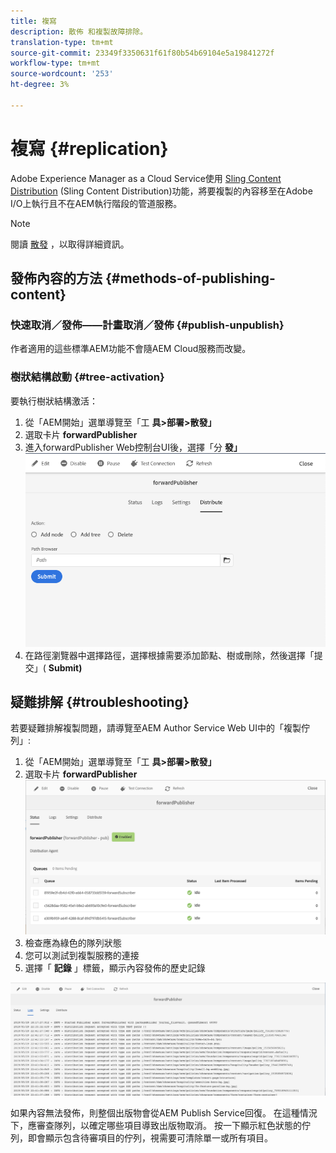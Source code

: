 ```yaml
---
title: 複寫
description: 散佈 和複製故障排除。
translation-type: tm+mt
source-git-commit: 23349f3350631f61f80b54b69104e5a19841272f
workflow-type: tm+mt
source-wordcount: '253'
ht-degree: 3%

---
```



# 複寫 {#replication}

Adobe Experience Manager as a Cloud Service使用 [Sling Content Distribution](https://sling.apache.org/documentation/bundles/content-distribution.html) (Sling Content Distribution)功能，將要複製的內容移至在Adobe I/O上執行且不在AEM執行階段的管道服務。

>[!NOTE]
>
>閱讀 [散發](/help/core-concepts/architecture.md#content-distribution) ，以取得詳細資訊。

## 發佈內容的方法 {#methods-of-publishing-content}

### 快速取消／發佈——計畫取消／發佈 {#publish-unpublish}

作者適用的這些標準AEM功能不會隨AEM Cloud服務而改變。

### 樹狀結構啟動 {#tree-activation}

要執行樹狀結構激活：

1. 從「AEM開始」選單導覽至「工 **具>部署>散發」**
2. 選取卡片 **forwardPublisher**
3. 進入forwardPublisher Web控制台UI後，選擇「分 **發」**
   ![散](assets/distribute.png "發")
4. 在路徑瀏覽器中選擇路徑，選擇根據需要添加節點、樹或刪除，然後選擇「提交」( **Submit)**

## 疑難排解 {#troubleshooting}

若要疑難排解複製問題，請導覽至AEM Author Service Web UI中的「複製佇列」:

1. 從「AEM開始」選單導覽至「工 **具>部署>散發」**
2. 選取卡片 **forwardPublisher**
   ![狀](assets/status.png "態")
3. 檢查應為綠色的隊列狀態
4. 您可以測試到複製服務的連接
5. 選擇「 **記錄** 」標籤，顯示內容發佈的歷史記錄

![日](assets/logs.png "志")

如果內容無法發佈，則整個出版物會從AEM Publish Service回復。
在這種情況下，應審查隊列，以確定哪些項目導致出版物取消。 按一下顯示紅色狀態的佇列，即會顯示包含待審項目的佇列，視需要可清除單一或所有項目。
